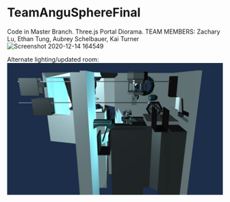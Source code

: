 # TeamAnguSphereFinal
Code in Master Branch. 
Three.js Portal Diorama. 
TEAM MEMBERS: Zachary Lu, Ethan Tung, Aubrey Schelbauer, Kai Turner
![Screenshot 2020-12-14 164549](https://user-images.githubusercontent.com/74935444/102155698-ecf89b00-3e30-11eb-9d69-ca2b6395cd10.jpg)

Alternate lighting/updated room:
![Screenshot](https://github.com/Aubrey-Javachip/TeamAnguSphereFinal/blob/main/finaljsImage.jpg)
